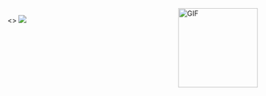 <img align="right" alt="GIF" height="160px" src="https://media.giphy.com/media/du3J3cXyzhj75IOgvA/giphy.gif" />

<> <img src="https://readme-typing-svg.herokuapp.com?font=Architects+Daughter&color=22EBF7&size=25&center=false&lines=hey!+its+iyann"/>
